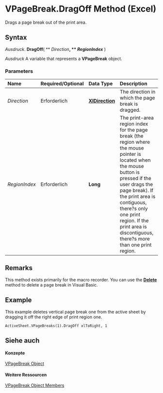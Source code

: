 
# VPageBreak.DragOff Method (Excel)

Drags a page break out of the print area.


## Syntax

 _Ausdruck_. **DragOff**( ** _Direction_**, ** _RegionIndex_** )

 _Ausdruck_ A variable that represents a **VPageBreak** object.


### Parameters



|**Name**|**Required/Optional**|**Data Type**|**Description**|
|:-----|:-----|:-----|:-----|
| _Direction_|Erforderlich|**[XlDirection](546386fc-9c67-e358-d5c3-357f02a08abc.md)**|The direction in which the page break is dragged.|
| _RegionIndex_|Erforderlich|**Long**|The print-area region index for the page break (the region where the mouse pointer is located when the mouse button is pressed if the user drags the page break). If the print area is contiguous, there?s only one print region. If the print area is discontiguous, there?s more than one print region.|

## Remarks

This method exists primarily for the macro recorder. You can use the  **[Delete](3bc077aa-3024-2e66-73cb-d0a985c66ce2.md)** method to delete a page break in Visual Basic.


## Example

This example deletes vertical page break one from the active sheet by dragging it off the right edge of print region one.


```
ActiveSheet.VPageBreaks(1).DragOff xlToRight, 1
```


## Siehe auch


#### Konzepte


[VPageBreak Object](0b37bdc0-b7e2-2b3f-ba6c-853cbbb67837.md)
#### Weitere Ressourcen


[VPageBreak Object Members](http://msdn.microsoft.com/library/d6d29663-7922-a736-8964-730815c46e07%28Office.15%29.aspx)